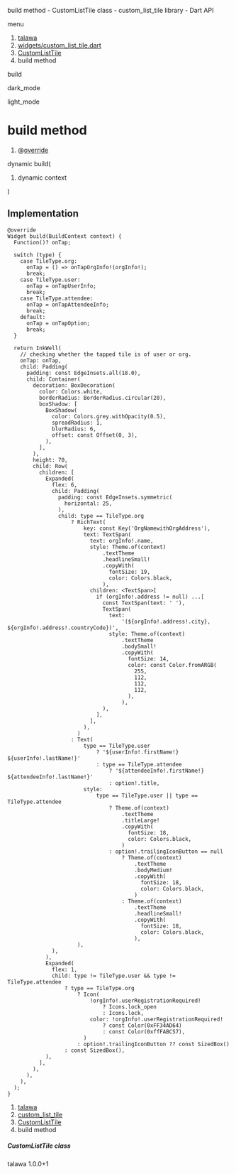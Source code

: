 




build method - CustomListTile class - custom\_list\_tile library - Dart API







menu

1. [talawa](../../index.html)
2. [widgets/custom\_list\_tile.dart](../../file-___home_harshil_Desktop_open-source_palisadoes_talawa_lib_widgets_custom_list_tile/)
3. [CustomListTile](../../file-___home_harshil_Desktop_open-source_palisadoes_talawa_lib_widgets_custom_list_tile/CustomListTile-class.html)
4. build method

build


dark\_mode

light\_mode




# build method


1. @[override](https://api.flutter.dev/flutter/dart-core/override-constant.html)

dynamic
build(

1. dynamic context

)

## Implementation

```
@override
Widget build(BuildContext context) {
  Function()? onTap;

  switch (type) {
    case TileType.org:
      onTap = () => onTapOrgInfo!(orgInfo!);
      break;
    case TileType.user:
      onTap = onTapUserInfo;
      break;
    case TileType.attendee:
      onTap = onTapAttendeeInfo;
      break;
    default:
      onTap = onTapOption;
      break;
  }

  return InkWell(
    // checking whether the tapped tile is of user or org.
    onTap: onTap,
    child: Padding(
      padding: const EdgeInsets.all(18.0),
      child: Container(
        decoration: BoxDecoration(
          color: Colors.white,
          borderRadius: BorderRadius.circular(20),
          boxShadow: [
            BoxShadow(
              color: Colors.grey.withOpacity(0.5),
              spreadRadius: 1,
              blurRadius: 6,
              offset: const Offset(0, 3),
            ),
          ],
        ),
        height: 70,
        child: Row(
          children: [
            Expanded(
              flex: 6,
              child: Padding(
                padding: const EdgeInsets.symmetric(
                  horizontal: 25,
                ),
                child: type == TileType.org
                    ? RichText(
                        key: const Key('OrgNamewithOrgAddress'),
                        text: TextSpan(
                          text: orgInfo!.name,
                          style: Theme.of(context)
                              .textTheme
                              .headlineSmall!
                              .copyWith(
                                fontSize: 19,
                                color: Colors.black,
                              ),
                          children: <TextSpan>[
                            if (orgInfo!.address != null) ...[
                              const TextSpan(text: ' '),
                              TextSpan(
                                text:
                                    '(${orgInfo!.address!.city}, ${orgInfo!.address!.countryCode})',
                                style: Theme.of(context)
                                    .textTheme
                                    .bodySmall!
                                    .copyWith(
                                      fontSize: 14,
                                      color: const Color.fromARGB(
                                        255,
                                        112,
                                        112,
                                        112,
                                      ),
                                    ),
                              ),
                            ],
                          ],
                        ),
                      )
                    : Text(
                        type == TileType.user
                            ? '${userInfo!.firstName!} ${userInfo!.lastName!}'
                            : type == TileType.attendee
                                ? '${attendeeInfo!.firstName!} ${attendeeInfo!.lastName!}'
                                : option!.title,
                        style:
                            type == TileType.user || type == TileType.attendee
                                ? Theme.of(context)
                                    .textTheme
                                    .titleLarge!
                                    .copyWith(
                                      fontSize: 18,
                                      color: Colors.black,
                                    )
                                : option!.trailingIconButton == null
                                    ? Theme.of(context)
                                        .textTheme
                                        .bodyMedium!
                                        .copyWith(
                                          fontSize: 18,
                                          color: Colors.black,
                                        )
                                    : Theme.of(context)
                                        .textTheme
                                        .headlineSmall!
                                        .copyWith(
                                          fontSize: 18,
                                          color: Colors.black,
                                        ),
                      ),
              ),
            ),
            Expanded(
              flex: 1,
              child: type != TileType.user && type != TileType.attendee
                  ? type == TileType.org
                      ? Icon(
                          !orgInfo!.userRegistrationRequired!
                              ? Icons.lock_open
                              : Icons.lock,
                          color: !orgInfo!.userRegistrationRequired!
                              ? const Color(0xFF34AD64)
                              : const Color(0xffFABC57),
                        )
                      : option!.trailingIconButton ?? const SizedBox()
                  : const SizedBox(),
            ),
          ],
        ),
      ),
    ),
  );
}
```

 


1. [talawa](../../index.html)
2. [custom\_list\_tile](../../file-___home_harshil_Desktop_open-source_palisadoes_talawa_lib_widgets_custom_list_tile/)
3. [CustomListTile](../../file-___home_harshil_Desktop_open-source_palisadoes_talawa_lib_widgets_custom_list_tile/CustomListTile-class.html)
4. build method

##### CustomListTile class





talawa
1.0.0+1






